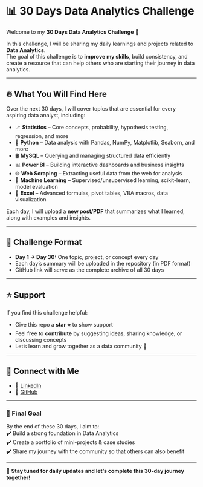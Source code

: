# 📊 30 Days Data Analytics Challenge  

Welcome to my **30 Days Data Analytics Challenge** 🚀  

In this challenge, I will be sharing my daily learnings and projects related to **Data Analytics**.  
The goal of this challenge is to **improve my skills**, build consistency, and create a resource that can help others who are starting their journey in data analytics.  

---

## 🔥 What You Will Find Here  
Over the next 30 days, I will cover topics that are essential for every aspiring data analyst, including:  

- 📈 **Statistics** – Core concepts, probability, hypothesis testing, regression, and more  
- 🐍 **Python** – Data analysis with Pandas, NumPy, Matplotlib, Seaborn, and more  
- 🛢️ **MySQL** – Querying and managing structured data efficiently  
- 📊 **Power BI** – Building interactive dashboards and business insights  
- 🌐 **Web Scraping** – Extracting useful data from the web for analysis
- 🤖 **Machine Learning** – Supervised/unsupervised learning, scikit-learn, model evaluation
- 📑 **Excel** – Advanced formulas, pivot tables, VBA macros, data visualization 

Each day, I will upload a **new post/PDF** that summarizes what I learned, along with examples and insights.  

---

## 📅 Challenge Format  
- **Day 1 → Day 30:** One topic, project, or concept every day  
- Each day’s summary will be uploaded in the repository (in PDF format)  
- GitHub link will serve as the complete archive of all 30 days  

---

## ⭐ Support  
If you find this challenge helpful:  
- Give this repo a **star ⭐** to show support  
- Feel free to **contribute** by suggesting ideas, sharing knowledge, or discussing concepts  
- Let’s learn and grow together as a data community 🤝  

---

## 📌 Connect with Me  
- 💼 [LinkedIn](https://www.linkedin.com/in/ankit-raj-ba4071340/)  
- 📂 [GitHub](https://github.com/knight-raj)  

---

### 🎯 Final Goal  
By the end of these 30 days, I aim to:  
✔️ Build a strong foundation in Data Analytics  
✔️ Create a portfolio of mini-projects & case studies  
✔️ Share my journey with the community so that others can also benefit  

---

🔗 **Stay tuned for daily updates and let’s complete this 30-day journey together!**

